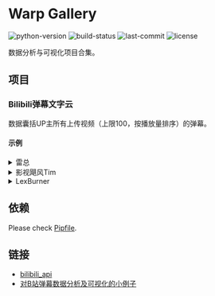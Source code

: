 # Warp Gallery
![python-version](https://img.shields.io/github/pipenv/locked/python-version/xuwenyihust/warp-gallery)
![build-status](https://img.shields.io/github/workflow/status/xuwenyihust/warp-gallery/CI)
![last-commit](https://img.shields.io/github/last-commit/xuwenyihust/warp-gallery)
![license](https://img.shields.io/github/license/xuwenyihust/warp-gallery)

数据分析与可视化项目合集。

## 项目
### Bilibili弹幕文字云
数据囊括UP主所有上传视频（上限100，按播放量排序）的弹幕。

#### 示例

<details>
<summary>雷总</summary>
<br>

![xiaomi](bilibili/outputs/word_cloud_23920239.jpg)

</details>

<details>
<summary>影视飓风Tim</summary>
<br>

![tim](bilibili/outputs/word_cloud_946974.jpg)

</details>

<details>
<summary>LexBurner</summary>
<br>

![lexburner](bilibili/outputs/word_cloud_777536.jpg)

</details>

## 依赖
Please check [Pipfile](https://github.com/xuwenyihust/warp-gallery/blob/master/Pipfile).

## 链接
* [bilibili_api](https://github.com/Passkou/bilibili_api)
* [对B站弹幕数据分析及可视化的小例子](https://zhuanlan.zhihu.com/p/26282101)





